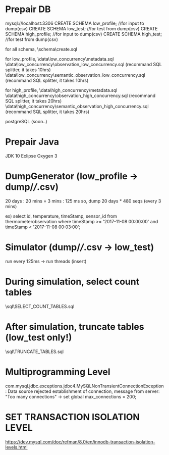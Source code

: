 # Prepair DB
mysql://localhost:3306
CREATE SCHEMA low_profile; //for input to dump(csv)
CREATE SCHEMA low_test; //for test from dump(csv)
CREATE SCHEMA high_profile; //for input to dump(csv)
CREATE SCHEMA high_test; //for test from dump(csv)

for all schema,
\schema\create.sql

for low_profile,
\data\low_concurrency\metadata.sql
\data\low_concurrency\observation_low_concurrency.sql (recommand SQL splitter, it takes 10hrs)
\data\low_concurrency\semantic_observation_low_concurrency.sql (recommand SQL splitter, it takes 10hrs)

for high_profile,
\data\high_concurrency\metadata.sql
\data\high_concurrency\observation_high_concurrency.sql (recommand SQL splitter, it takes 20hrs)
\data\high_concurrency\semantic_observation_high_concurrency.sql (recommand SQL splitter, it takes 20hrs)

postgreSQL (soon..)

# Prepair Java
JDK 10
Eclipse Oxygen 3

# DumpGenerator (low_profile -> dump/*/*.csv)
20 days : 20 mins = 3 mins : 125 ms
so, dump 20 days * 480 seqs (every 3 mins)

ex) select id, temperature, timeStamp, sensor_id from thermometerobservation where timeStamp >= '2017-11-08 00:00:00' and timeStamp < '2017-11-08 00:03:00';

# Simulator (dump/*/*.csv -> low_test)
run every 125ms -> run threads (insert)

# During simulation, select count tables
\sql\SELECT_COUNT_TABLES.sql

# After simulation, truncate tables (low_test only!)
\sql\TRUNCATE_TABLES.sql

# Multiprogramming Level
com.mysql.jdbc.exceptions.jdbc4.MySQLNonTransientConnectionException: Data source rejected establishment of connection,  message from server: "Too many connections"
-> set global max_connections = 200;

# SET TRANSACTION ISOLATION LEVEL
https://dev.mysql.com/doc/refman/8.0/en/innodb-transaction-isolation-levels.html